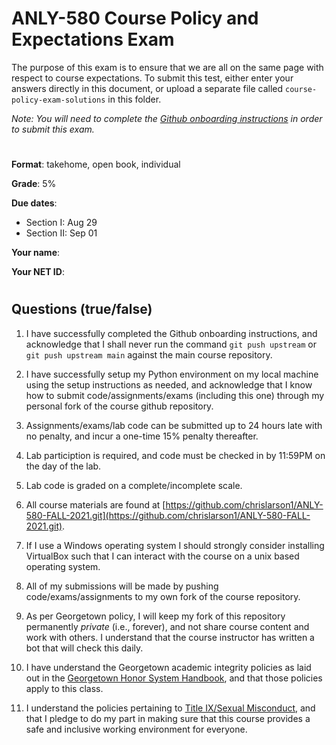 # ANLY-580 Course Policy and Expectations Exam

The purpose of this exam is to ensure that we are all on the same page with respect to course expectations. To submit this test, either enter your answers directly in this document, or upload a separate file called `course-policy-exam-solutions` in this folder. 

*Note: You will need to complete the [Github onboarding instructions](https://github.com/chrislarson1/GU-ANLY-580-FALL-2021/blob/main/github-setup.md) in order to submit this exam.*

#
**Format**: takehome, open book, individual

**Grade**: 5%

**Due dates**:
 
 - Section I: Aug 29
 - Section II: Sep 01

**Your name**:

**Your NET ID**: 

#
##  Questions (true/false)

1. I have successfully completed the Github onboarding instructions, and acknowledge that I shall never run the command `git push upstream` or `git push upstream main` against the main course repository.

2. I have successfully setup my Python environment on my local machine using the setup instructions as needed, and acknowledge that I know how to submit code/assignments/exams (including this one) through my personal fork of the course github repository.

3. Assignments/exams/lab code can be submitted up to 24 hours late with no penalty, and incur a one-time 15% penalty thereafter.

4. Lab particiption is required, and code must be checked in by 11:59PM on the day of the lab.

5. Lab code is graded on a complete/incomplete scale.

6. All course materials are found at [https://github.com/chrislarson1/ANLY-580-FALL-2021.git](https://github.com/chrislarson1/ANLY-580-FALL-2021.git).

7. If I use a Windows operating system I should strongly consider installing VirtualBox such that I can interact with the course on a unix based operating system.

8. All of my submissions will be made by pushing code/exams/assignments to my own fork of the course repository.

9. As per Georgetown policy, I will keep my fork of this repository permanently *private* (i.e., forever), and not share course content and work with others. I understand that the course instructor has written a bot that will check this daily.

10. I have understand the Georgetown academic integrity policies as laid out in the [Georgetown Honor System Handbook](https://honorcouncil.georgetown.edu/system/policies/), and that those policies apply to this class.

11. I understand the policies pertaining to [Title IX/Sexual Misconduct](https://sexualassault.georgetown.edu/resourcecenter), and that I pledge to do my part in making sure that this course provides a safe and inclusive working environment for everyone.